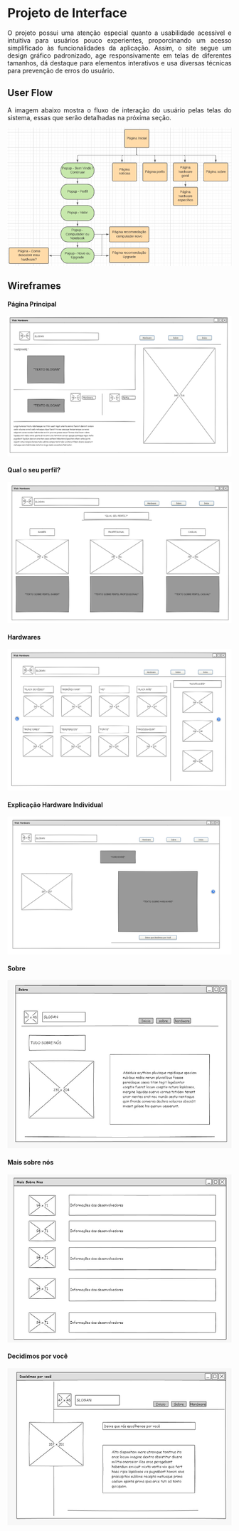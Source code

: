 # Projeto de Interface

<p align= "justify">
O projeto possui uma atenção especial quanto a usabilidade acessível e intuitiva para usuários pouco experientes, proporcinando um acesso simplificado às funcionalidades da aplicação. Assim, o site segue um design gráfico padronizado, age responsivamente em telas de diferentes tamanhos, dá destaque para elementos interativos e usa diversas técnicas para prevenção de erros do usuário.</p>

## User Flow

<p align= "justify"> A imagem abaixo mostra o fluxo de interação do usuário pelas telas do sistema, essas que serão detalhadas na próxima seção. </p>

![Userflow](img/fluxograma.png)

## Wireframes

#### Página Principal
![Principal](img/wireframes/pagina_inicial.png)

#### Qual o seu perfil?
![Qual o seu perfil?](img/wireframes/pagina_perfil.png)

#### Hardwares
![Seleção Hardware](img/wireframes/pagina_hardware_pecas.png)

#### Explicação Hardware Individual
![Explicação Hardware](img/wireframes/pagina_hardware.png)

#### Sobre
![Sobre](img/wireframes/sobre.jfif)

#### Mais sobre nós
![Mais sobre nós](img/wireframes/mais_sobre_nos.jfif)

#### Decidimos por você
![Decidimos por você](img/wireframes/decidimos_por_voce.jfif)
